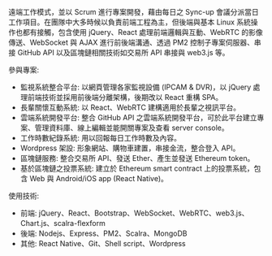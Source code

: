 遠端工作模式，並以 Scrum 進行專案開發，藉由每日之 Sync-up 會議分派當日工作項目。在團隊中大多時候以負責前端工程為主，但後端與基本 Linux 系統操作也都有接觸，包含使用 jQuery、React 處理前端邏輯與互動、WebRTC 的影像傳送、WebSocket 與 AJAX 進行前後端溝通、透過 PM2 控制子專案伺服器、串接 GitHub API 以及區塊鏈相關技術如交易所 API 串接與 web3.js 等。  

參與專案:  
- 監視系統整合平台: 以網頁管理各家監視設備 (IPCAM & DVR)，以 jQuery 處理前端技術並採用前後端分離架構，後期改以 React 重構 SPA。
- 長輩關懷互動系統: 以 React、WebRTC 建構適用於長輩之視訊平台。
- 雲端系統開發平台: 整合 GitHub API 之雲端系統開發平台，可於此平台建立專案、管理資料庫、線上編輯並能開關專案及查看 server console。
- 工作時數紀錄系統: 用以回報每日工作時數及內容。
- Wordpress 架設: 形象網站、購物車建置，串接金流，整合登入 API。
- 區塊鏈服務: 整合交易所 API、發送 Ether、產生並發送 Ethereum token。
- 基於區塊鏈之投票系統: 建立於 Ethereum smart contract 上的投票系統，包含 Web 與 Android/iOS app (React Native)。

使用技術:
- 前端: jQuery、React、Bootstrap、WebSocket、WebRTC、web3.js、Chart.js、scalra-flexform
- 後端: Nodejs、Express、PM2、Scalra、MongoDB
- 其他: React Native、Git、Shell script、Wordpress
